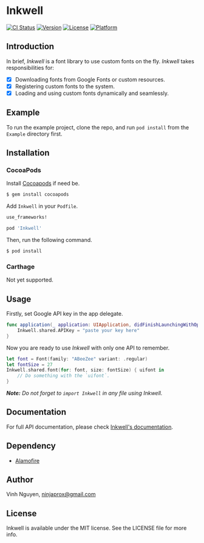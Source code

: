 # Inkwell

[![CI Status](http://img.shields.io/travis/ninjaprox/Inkwell.svg?style=flat)](https://travis-ci.org/ninjaprox/Inkwell)
[![Version](https://img.shields.io/cocoapods/v/Inkwell.svg?style=flat)](http://cocoapods.org/pods/Inkwell)
[![License](https://img.shields.io/cocoapods/l/Inkwell.svg?style=flat)](http://cocoapods.org/pods/Inkwell)
[![Platform](https://img.shields.io/cocoapods/p/Inkwell.svg?style=flat)](http://cocoapods.org/pods/Inkwell)

## Introduction

In brief, _Inkwell_ is a font library to use custom fonts on the fly. _Inkwell_ takes responsibilities for:
- [x] Downloading fonts from Google Fonts or custom resources.
- [x] Registering custom fonts to the system.
- [x] Loading and using custom fonts dynamically and seamlessly.

## Example

To run the example project, clone the repo, and run `pod install` from the `Example` directory first.

## Installation

### CocoaPods

Install [Cocoapods](https://cocoapods.org) if need be.

```bash
$ gem install cocoapods
```

Add `Inkwell` in your `Podfile`.

```ruby
use_frameworks!

pod 'Inkwell'
```

Then, run the following command.

```bash
$ pod install
```
### Carthage

Not yet supported.

## Usage

Firstly, set Google API key in the app delegate.

```swift
func application(_ application: UIApplication, didFinishLaunchingWithOptions launchOptions: [UIApplicationLaunchOptionsKey: Any]?) -> Bool {
    Inkwell.shared.APIKey = "paste your key here"
}
```

Now you are ready to use _Inkwell_ with only one API to remember.

```swift
let font = Font(family: "ABeeZee" variant: .regular)
let fontSize = 27
Inkwell.shared.font(for: font, size: fontSize) { uifont in
    // Do something with the `uifont`.
}
```

_**Note:** Do not forget to `import Inkwell` in any file using Inkwell._

## Documentation

For full API documentation, please check [Inkwell's documentation](http://cocoadocs.org/docsets/Inkwell).

## Dependency

- [Alamofire](https://github.com/Alamofire/Alamofire)

## Author

Vinh Nguyen, ninjaprox@gmail.com

## License

Inkwell is available under the MIT license. See the LICENSE file for more info.
